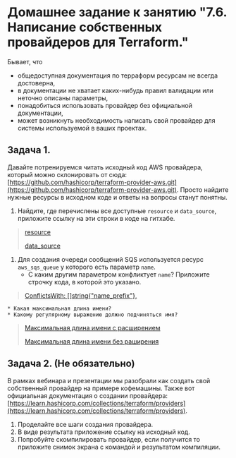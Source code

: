 # Домашнее задание к занятию "7.6. Написание собственных провайдеров для Terraform."

Бывает, что
* общедоступная документация по терраформ ресурсам не всегда достоверна,
* в документации не хватает каких-нибудь правил валидации или неточно описаны параметры,
* понадобиться использовать провайдер без официальной документации,
* может возникнуть необходимость написать свой провайдер для системы используемой в ваших проектах.   

## Задача 1.
Давайте потренируемся читать исходный код AWS провайдера, который можно склонировать от сюда:
[https://github.com/hashicorp/terraform-provider-aws.git](https://github.com/hashicorp/terraform-provider-aws.git).
Просто найдите нужные ресурсы в исходном коде и ответы на вопросы станут понятны.  


1. Найдите, где перечислены все доступные `resource` и `data_source`, приложите ссылку на эти строки в коде на
гитхабе.   

> [resource](https://github.com/hashicorp/terraform-provider-aws/blob/caf5a742745561d36e6bd6c3032f7420e31f3518/internal/provider/provider.go#L909)
>
> [data_source](https://github.com/hashicorp/terraform-provider-aws/blob/caf5a742745561d36e6bd6c3032f7420e31f3518/internal/provider/provider.go#L425)

1. Для создания очереди сообщений SQS используется ресурс `aws_sqs_queue` у которого есть параметр `name`.
    * С каким другим параметром конфликтует `name`? Приложите строчку кода, в которой это указано.
> [ConflictsWith: []string{"name_prefix"},](https://github.com/hashicorp/terraform-provider-aws/blob/main/internal/service/sqs/queue.go#L87)

    * Какая максимальная длина имени?
    * Какому регулярному выражению должно подчиняться имя?
> [Максимальная длина имени с расширением ](https://github.com/hashicorp/terraform-provider-aws/blob/167536a0a72cd6294c7bd3eed85d36232e0d2ef5/internal/service/sqs/queue.go#L425)
>
> [Максимальная длина имени без раширения](https://github.com/hashicorp/terraform-provider-aws/blob/167536a0a72cd6294c7bd3eed85d36232e0d2ef5/internal/service/sqs/queue.go#L427)

## Задача 2. (Не обязательно)
В рамках вебинара и презентации мы разобрали как создать свой собственный провайдер на примере кофемашины.
Также вот официальная документация о создании провайдера:
[https://learn.hashicorp.com/collections/terraform/providers](https://learn.hashicorp.com/collections/terraform/providers).

1. Проделайте все шаги создания провайдера.
2. В виде результата приложение ссылку на исходный код.
3. Попробуйте скомпилировать провайдер, если получится то приложите снимок экрана с командой и результатом компиляции.   
